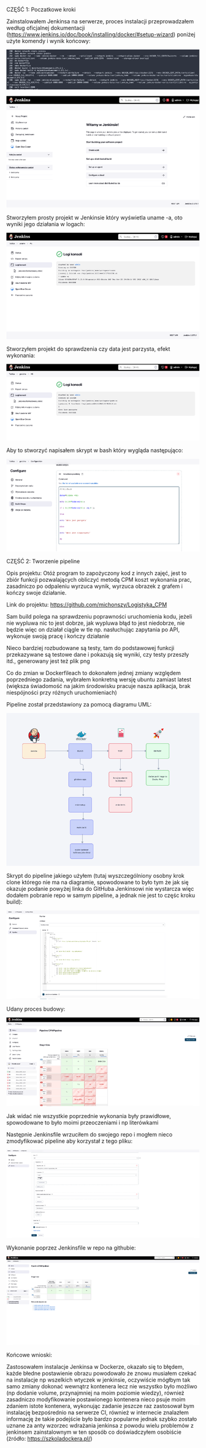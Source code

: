 CZĘŚĆ 1: Poczatkowe kroki

Zainstalowałem Jenkinsa na serwerze, proces instalacji przeprowadzałem według oficjalnej dokumentacji (https://www.jenkins.io/doc/book/installing/docker/#setup-wizard) poniżej użyte komendy i wynik końcowy:

![image description](images/lab3_zdj1.png)

![image description](images/lab3_zdj2.png)


Stworzyłem prosty projekt w Jenkinsie który wyświetla uname -a, oto wyniki jego działania w logach:

![image description](images/lab3_zdj3.png)

Stworzyłem projekt do sprawdzenia czy data jest parzysta, efekt wykonania:

![image description](images/lab3_zdj4.png)

Aby to stworzyć napisałem skrypt w bash który wygląda następująco:

![image description](images/lab3_zdj5.png)

CZĘŚĆ 2: Tworzenie pipeline

Opis projektu: Otóż program to zapożyczony kod z innych zajęć, jest to zbiór funkcji pozwalających obliczyć metodą CPM koszt wykonania prac, zasadniczo po odpaleniu wyrzuca wynik, wyrzuca obrazek z grafem i kończy swoje działanie.

Link do projektu: https://github.com/michonszy/Logistyka_CPM

Sam build polega na sprawdzeniu poprawności uruchomienia kodu, jeżeli nie wypluwa nic to jest dobrze, jak wypluwa błąd to jest niedobrze, nie będzie więc on działał ciągle w tle np. nasłuchując zapytania po API, wykonuje swoją pracę i kończy działanie

Nieco bardziej rozbudowane są testy, tam do podstawowej funkcji przekazywane są testowe dane i pokazują się wyniki, czy testy przeszły itd., generowany jest też plik png

Co do zmian w Dockerfileach to dokonałem jednej zmiany względem poprzedniego zadania, wybrałem konkretną wersję ubuntu zamiast latest (większa świadomość na jakim środowisku pracuje nasza aplikacja, brak niespójności przy różnych uruchomieniach)

Pipeline został przedstawiony za pomocą diagramu UML:

 ![image description](images/lab3_UML.png)


Skrypt do pipeline jakiego użyłem (tutaj wyszczególniony osobny krok clone którego nie ma na diagramie, spowodowane to było tym że jak się okazuje podanie powyżej linka do GitHuba Jenkinsowi nie wystarcza więc dodałem pobranie repo w samym pipeline, a jednak nie jest to częśc kroku build):

![image description](images/lab3_zdj6.png)

Udany proces budowy:

![image description](images/lab3_zdj7.png)

Jak widać nie wszystkie poprzednie wykonania były prawidłowe, spowodowane to było moimi przeoczeniami i np literówkami

Następnie Jenkinsfile wrzuciłem do swojego repo i mogłem nieco zmodyfikować pipeline aby korzystał z tego pliku:

![image description](images/lab3_zdj8.png)

Wykonanie poprzez Jenkinsfile w repo na githubie:

![image description](images/lab3_zdj9.png)



Końcowe wnioski:

Zastosowałem instalacje Jenkinsa w Dockerze, okazało się to błędem, każde błedne postawienie obrazu powodowało że znowu musiałem czekać na instalacje np wszelkich wtyczek w jenkinsie, oczywiście mógłbym tak samo zmiany dokonać wewnątrz kontenera lecz nie wszystko było możliwo (np dodanie volume, przynajmniej na moim poziomie wiedzy), również zasadniczo modyfikowanie postawionego kontenera nieco psuje moim zdaniem istote kontenera, wykonując zadanie jeszcze raz zastosował bym instalację bezpośrednio na serwerze CI, również w internecie znalazłem informację że takie podejście było bardzo popularne jednak szybko zostało uznane za anty wzorzec wdrażania jenkinsa z powodu wielu problemów z jenkinsem zainstalownym w ten sposób co doświadczyłem osobiście (żródło: https://szkoladockera.pl/)


